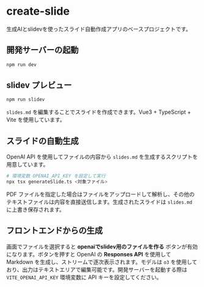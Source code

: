 # create-slide

生成AIとslidevを使ったスライド自動作成アプリのベースプロジェクトです。

## 開発サーバーの起動

```bash
npm run dev
```

## slidev プレビュー

```bash
npm run slidev
```

`slides.md` を編集することでスライドを作成できます。Vue3 + TypeScript + Vite を使用しています。

## スライドの自動生成

OpenAI API を使用してファイルの内容から `slides.md` を生成するスクリプトを用意しています。

```bash
# 環境変数 OPENAI_API_KEY を設定して実行
npx tsx generateSlide.ts <対象ファイル>
```

PDF ファイルを指定した場合はファイルをアップロードして解析し、その他のテキストファイルは内容を直接送信します。生成されたスライドは `slides.md` に上書き保存されます。

## フロントエンドからの生成

画面でファイルを選択すると **openaiでslidev用のファイルを作る** ボタンが有効になります。ボタンを押すと OpenAI の **Responses API** を使用して Markdown を生成し、ストリームで逐次表示されます。モデルは `o3` を使用しており、出力はテキストエリアで編集可能です。開発サーバーを起動する際は `VITE_OPENAI_API_KEY` 環境変数に API キーを設定してください。

